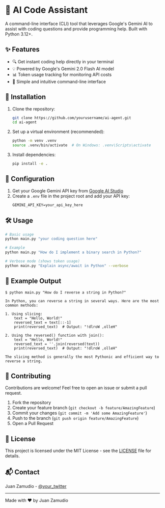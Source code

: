 # 🤖 AI Code Assistant

A command-line interface (CLI) tool that leverages Google's Gemini AI to assist with coding questions and provide programming help. Built with Python 3.12+.

## ✨ Features

- 🔍 Get instant coding help directly in your terminal
- 💡 Powered by Google's Gemini 2.0 Flash AI model
- 📊 Token usage tracking for monitoring API costs
- 🔧 Simple and intuitive command-line interface

## 🚀 Installation

1. Clone the repository:
   ```bash
   git clone https://github.com/yourusername/ai-agent.git
   cd ai-agent
   ```

2. Set up a virtual environment (recommended):
   ```bash
   python -m venv .venv
   source .venv/bin/activate  # On Windows: .venv\Scripts\activate
   ```

3. Install dependencies:
   ```bash
   pip install -e .
   ```

## 🔑 Configuration

1. Get your Google Gemini API key from [Google AI Studio](https://aistudio.google.com/)
2. Create a `.env` file in the project root and add your API key:
   ```
   GEMINI_API_KEY=your_api_key_here
   ```

## 🛠️ Usage

```bash
# Basic usage
python main.py "your coding question here"

# Example
python main.py "How do I implement a binary search in Python?"

# Verbose mode (shows token usage)
python main.py "Explain async/await in Python" --verbose
```

## 📝 Example Output

```
$ python main.py "How do I reverse a string in Python?"

In Python, you can reverse a string in several ways. Here are the most common methods:

1. Using slicing:
    text = "Hello, World!"
    reversed_text = text[::-1]
    print(reversed_text)  # Output: "!dlroW ,olleH"

2. Using the reversed() function with join():
    text = "Hello, World!"
    reversed_text = ''.join(reversed(text))
    print(reversed_text)  # Output: "!dlroW ,olleH"

The slicing method is generally the most Pythonic and efficient way to reverse a string.
```

## 🤝 Contributing

Contributions are welcome! Feel free to open an issue or submit a pull request.

1. Fork the repository
2. Create your feature branch (`git checkout -b feature/AmazingFeature`)
3. Commit your changes (`git commit -m 'Add some AmazingFeature'`)
4. Push to the branch (`git push origin feature/AmazingFeature`)
5. Open a Pull Request

## 📄 License

This project is licensed under the MIT License - see the [LICENSE](LICENSE) file for details.

## 📬 Contact

Juan Zamudio - [@your_twitter](https://twitter.com/your_twitter)

---

Made with ❤️ by Juan Zamudio
